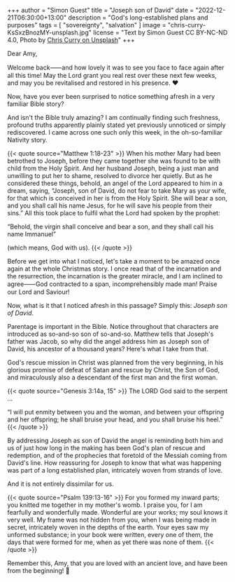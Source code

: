 +++
author = "Simon Guest"
title = "Joseph son of David"
date = "2022-12-21T06:30:00+13:00"
description = "God's long-established plans and purposes"
tags = [ "sovereignty", "salvation" ]
image = "chris-curry-KsSxzBnozMY-unsplash.jpg"
license = "Text by Simon Guest CC BY-NC-ND 4.0, Photo by [Chris Curry on Unsplash](https://unsplash.com/photos/KsSxzBnozMY)"
+++

Dear Amy,

Welcome back⸺and how lovely it was to see you face to face again after all this time! May the Lord grant you real rest over these next few weeks, and may you be revitalised and restored in his presence. ❤️

Now, have you ever been surprised to notice something afresh in a very familiar Bible story?

And isn't the Bible truly amazing? I am continually finding such freshness, profound truths apparently plainly stated yet previously unnoticed or simply rediscovered. I came across one such only this week, in the oh-so-familiar Nativity story.

{{< quote source="Matthew 1:18-23" >}}
When his mother Mary had been betrothed to Joseph, before they came together she was found to be with child from the Holy Spirit. And her husband Joseph, being a just man and unwilling to put her to shame, resolved to divorce her quietly. But as he considered these things, behold, an angel of the Lord appeared to him in a dream, saying, “Joseph, son of David, do not fear to take Mary as your wife, for that which is conceived in her is from the Holy Spirit. She will bear a son, and you shall call his name Jesus, for he will save his people from their sins.” All this took place to fulfil what the Lord had spoken by the prophet:

“Behold, the virgin shall conceive and bear a son,
and they shall call his name Immanuel”

(which means, God with us).
{{< /quote >}}

Before we get into what I noticed, let's take a moment to be amazed once again at the whole Christmas story. I once read that of the incarnation and the resurrection, the incarnation is the greater miracle, and I am inclined to agree⸺God contracted to a span, incomprehensibly made man! Praise our Lord and Saviour!

Now, what is it that I noticed afresh in this passage? Simply this: _Joseph son of David_.

Parentage is important in the Bible. Notice throughout that characters are introduced as so-and-so son of so-and-so. Matthew tells that Joseph's father was Jacob, so why did the angel address him as Joseph son of David, his ancestor of a thousand years? Here's what I take from that.

God's rescue mission in Christ was planned from the very beginning, in his glorious promise of defeat of Satan and rescue by Christ, the Son of God, and miraculously also a descendant of the first man and the first woman.

{{< quote source="Genesis 3:14a, 15" >}}
The LORD God said to the serpent ...

“I will put enmity between you and the woman,
and between your offspring and her offspring;
he shall bruise your head, and you shall bruise his heel.”
{{< /quote >}}

By addressing Joseph as son of David the angel is reminding both him and us of just how long in the making has been God's plan of rescue and redemption, and of the prophecies that foretold of the Messiah coming from David's line. How reassuring for Joseph to know that what was happening was part of a long established plan, intricately woven from strands of love.

And it is not entirely dissimilar for us.

{{< quote source="Psalm 139:13-16" >}}
For you formed my inward parts; you knitted me together in my mother's womb. I praise you, for I am fearfully and wonderfully made. Wonderful are your works; my soul knows it very well. My frame was not hidden from you, when I was being made in secret, intricately woven in the depths of the earth. Your eyes saw my unformed substance; in your book were written, every one of them, the days that were formed for me, when as yet there was none of them.
{{< /quote >}}

Remember this, Amy, that you are loved with an ancient love, and have been from the beginning! 🙏
